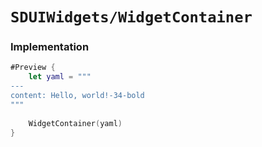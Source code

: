 # ``SDUIWidgets/WidgetContainer``

### Implementation

```swift
#Preview {
    let yaml = """
---
content: Hello, world!-34-bold
"""
    
    WidgetContainer(yaml)
}
```
